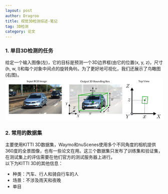 ```yaml
---
layout: post
author: Dragroo
title: 视觉3D检测综述-笔记
tag: 3D检测
category: 论文
---
```

### 1. 单目3D检测的任务
给定一个输入图像(左)，它的目标是预测一个3D边界框(由它的位置(x, y, z)，尺寸(h, w, l)和每个对象中间点的旋转角θ)。为了更好地可视化，我们还展示了鸟瞰图(右图)。</br>
![图1](../images/0110/Snipaste_2024-01-10_10-19-30.png)
### 2. 常用的数据集
主要使用KITTI 3D数据集，Waymo和nuScenes使用多个不同角度的相机提供360度的全景图像，也有一些论文在用。这三个数据集只发布了训练集和验证集，在测试集上的评估需要在他们官方的测试服务器上进行。</br>
以下为KITTI 3D的其他信息：</br>
<ul>
    <li>种类：汽车、行人和骑自行车的人</li>
    <li>场景：不涉及雨天和夜晚</li>
    <li>单目</li>
</ul>
